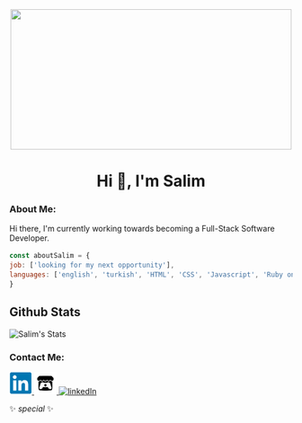 <div align="center"><img width=500 height=250 align="center" src="https://www.aalpha.net/wp-content/uploads/2020/12/full-stack-development.gif"></div>

<h1 align="center">Hi 👋, I'm Salim</h1>

<h3>About Me:</h3>

Hi there, I'm currently working towards becoming a Full-Stack Software Developer. 

```javascript
const aboutSalim = {
job: ['looking for my next opportunity'], 
languages: ['english', 'turkish', 'HTML', 'CSS', 'Javascript', 'Ruby on Rails', 'React & Redux'],
}
```
## Github Stats

![Salim's Stats](https://github-readme-stats.vercel.app/api?username=Fsher07&theme=radical)

<h3>Contact Me:</h3>
<a href="https://www.linkedin.com/in/fsalimhidir/" target="_top"> <img src="https://raw.githubusercontent.com/devicons/devicon/master/icons/linkedin/linkedin-original.svg" alt="linkedIn" width="40" height="40"/> </a>
<a href="https://fsher07.github.io/" target="_blank"> <img src="https://github.com/edent/SuperTinyIcons/blob/master/images/svg/itch_io.svg" alt="linkedIn" width="40" height="40"/> </a>
<a href="furkansalimm@gmail.com" target="_blank"> <img src="https://user-images.githubusercontent.com/5141132/50740364-7ea80880-1217-11e9-8faf-2348e31beedd.png" alt="linkedIn" width="40" height="40"/> </a><br/>


✨ _special_ ✨ 

